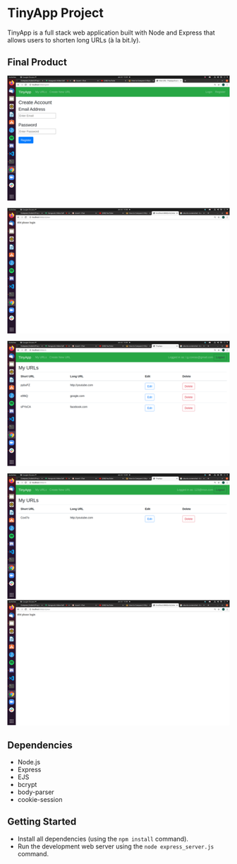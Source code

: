 # TinyApp Project

TinyApp is a full stack web application built with Node and Express that allows users to shorten long URLs (à la bit.ly).

## Final Product

!["registration page layout, immediately redirected to go here if not logged in"](https://github.com/Memoski89/tinyapp/blob/master/docs/registrationpage.png?raw=true)

!["prompted to login to create urls"](https://github.com/Memoski89/tinyapp/blob/master/docs/logintocreate.png?raw=true)

!["urls page from differ depending who is logged in and if short urls were created"](https://github.com/Memoski89/tinyapp/blob/master/docs/UrlsFromACcount1.png?raw=true)

!["urls page from differ depending who is logged in and if short urls were created"](https://github.com/Memoski89/tinyapp/blob/master/docs/urlsFromAccount2.png?raw=true)
!["a prompt the client will get if an incorrect password is inputted"](https://github.com/Memoski89/tinyapp/blob/master/docs/logintocreate.png?raw=true)

## Dependencies

- Node.js
- Express
- EJS
- bcrypt
- body-parser
- cookie-session

## Getting Started

- Install all dependencies (using the `npm install` command).
- Run the development web server using the `node express_server.js` command.